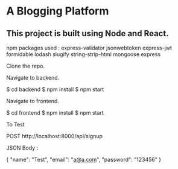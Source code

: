 # A Blogging Platform

## This project is built using Node and React.


npm packages used : express-validator jsonwebtoken express-jwt formidable lodash slugify string-strip-html mongoose express


Clone the repo.

Navigate to backend.

$ cd backend
$ npm install
$ npm start

Navigate to frontend.

$ cd frontend
$ npm install
$ npm start


To Test

POST http://localhost:8000/api/signup

JSON Body : 

{
    "name": "Test",
    "email": "a@a.com",
    "password": "123456"
}